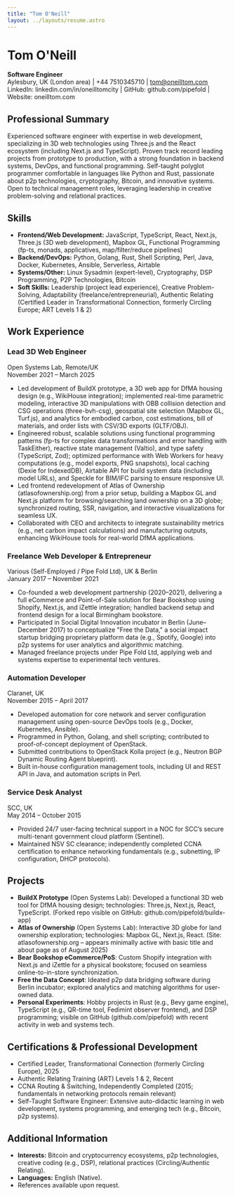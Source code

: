 ```yaml
---
title: "Tom O'Neill"
layout: ../layouts/resume.astro
---
```


# Tom O'Neill

**Software Engineer**  
Aylesbury, UK (London area) | +44 7510345710 | tom@oneilltom.com  
LinkedIn: linkedin.com/in/oneilltomcity | GitHub: github.com/pipefold | Website: oneilltom.com

## Professional Summary

Experienced software engineer with expertise in web development, specializing in 3D web technologies using Three.js and the React ecosystem (including Next.js and TypeScript). Proven track record leading projects from prototype to production, with a strong foundation in backend systems, DevOps, and functional programming. Self-taught polyglot programmer comfortable in languages like Python and Rust, passionate about p2p technologies, cryptography, Bitcoin, and innovative systems. Open to technical management roles, leveraging leadership in creative problem-solving and relational practices.

## Skills

- **Frontend/Web Development:** JavaScript, TypeScript, React, Next.js, Three.js (3D web development), Mapbox GL, Functional Programming (fp-ts, monads, applicatives, map/filter/reduce pipelines)
- **Backend/DevOps:** Python, Golang, Rust, Shell Scripting, Perl, Java, Docker, Kubernetes, Ansible, Serverless, Airtable
- **Systems/Other:** Linux Sysadmin (expert-level), Cryptography, DSP Programming, P2P Technologies, Bitcoin
- **Soft Skills:** Leadership (project lead experience), Creative Problem-Solving, Adaptability (freelance/entrepreneurial), Authentic Relating (Certified Leader in Transformational Connection, formerly Circling Europe; ART Levels 1 & 2)

## Work Experience

### Lead 3D Web Engineer

Open Systems Lab, Remote/UK  
November 2021 – March 2025

- Led development of BuildX prototype, a 3D web app for DfMA housing design (e.g., WikiHouse integration); implemented real-time parametric modeling, interactive 3D manipulations with OBB collision detection and CSG operations (three-bvh-csg), geospatial site selection (Mapbox GL, Turf.js), and analytics for embodied carbon, cost estimations, bill of materials, and order lists with CSV/3D exports (GLTF/OBJ).
- Engineered robust, scalable solutions using functional programming patterns (fp-ts for complex data transformations and error handling with TaskEither), reactive state management (Valtio), and type safety (TypeScript, Zod); optimized performance with Web Workers for heavy computations (e.g., model exports, PNG snapshots), local caching (Dexie for IndexedDB), Airtable API for build system data (including model URLs), and Speckle for BIM/IFC parsing to ensure responsive UI.
- Led frontend redevelopment of Atlas of Ownership (atlasofownership.org) from a prior setup, building a Mapbox GL and Next.js platform for browsing/searching land ownership on a 3D globe; synchronized routing, SSR, navigation, and interactive visualizations for seamless UX.
- Collaborated with CEO and architects to integrate sustainability metrics (e.g., net carbon impact calculations) and manufacturing outputs, enhancing WikiHouse tools for real-world DfMA applications.

### Freelance Web Developer & Entrepreneur

Various (Self-Employed / Pipe Fold Ltd), UK & Berlin  
January 2017 – November 2021

- Co-founded a web development partnership (2020–2021), delivering a full eCommerce and Point-of-Sale solution for Bear Bookshop using Shopify, Next.js, and iZettle integration; handled backend setup and frontend design for a local Birmingham bookstore.
- Participated in Social Digital Innovation incubator in Berlin (June–December 2017) to conceptualize "Free the Data," a social impact startup bridging proprietary platform data (e.g., Spotify, Google) into p2p systems for user analytics and algorithmic matching.
- Managed freelance projects under Pipe Fold Ltd, applying web and systems expertise to experimental tech ventures.

### Automation Developer

Claranet, UK  
November 2015 – April 2017

- Developed automation for core network and server configuration management using open-source DevOps tools (e.g., Docker, Kubernetes, Ansible).
- Programmed in Python, Golang, and shell scripting; contributed to proof-of-concept deployment of OpenStack.
- Submitted contributions to OpenStack Kolla project (e.g., Neutron BGP Dynamic Routing Agent blueprint).
- Built in-house configuration management tools, including UI and REST API in Java, and automation scripts in Perl.

### Service Desk Analyst

SCC, UK  
May 2014 – October 2015

- Provided 24/7 user-facing technical support in a NOC for SCC’s secure multi-tenant government cloud platform (Sentinel).
- Maintained NSV SC clearance; independently completed CCNA certification to enhance networking fundamentals (e.g., subnetting, IP configuration, DHCP protocols).

## Projects

- **BuildX Prototype** (Open Systems Lab): Developed a functional 3D web tool for DfMA housing design; technologies: Three.js, Next.js, React, TypeScript. (Forked repo visible on GitHub: github.com/pipefold/buildx-app)
- **Atlas of Ownership** (Open Systems Lab): Interactive 3D globe for land ownership exploration; technologies: Mapbox GL, Next.js, React. (Site: atlasofownership.org – appears minimally active with basic title and about page as of August 2025)
- **Bear Bookshop eCommerce/PoS**: Custom Shopify integration with Next.js and iZettle for a physical bookstore; focused on seamless online-to-in-store synchronization.
- **Free the Data Concept**: Ideated p2p data bridging software during Berlin incubator; explored analytics and matching algorithms for user-owned data.
- **Personal Experiments**: Hobby projects in Rust (e.g., Bevy game engine), TypeScript (e.g., QR-time tool, Fedimint observer frontend), and DSP programming; visible on GitHub (github.com/pipefold) with recent activity in web and systems tech.

## Certifications & Professional Development

- Certified Leader, Transformational Connection (formerly Circling Europe), 2025
- Authentic Relating Training (ART) Levels 1 & 2, Recent
- CCNA Routing & Switching, Independently Completed (2015; fundamentals in networking protocols remain relevant)
- Self-Taught Software Engineer: Extensive auto-didactic learning in web development, systems programming, and emerging tech (e.g., Bitcoin, p2p systems).

## Additional Information

- **Interests:** Bitcoin and cryptocurrency ecosystems, p2p technologies, creative coding (e.g., DSP), relational practices (Circling/Authentic Relating).
- **Languages:** English (Native).
- References available upon request.
